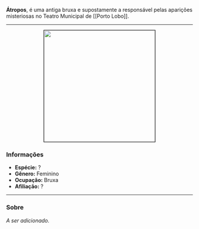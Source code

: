 **Átropos**, é uma antiga bruxa e supostamente a responsável pelas aparições misteriosas no Teatro Municipal de [[Porto Lobo]].

---

<div style="text-align: center;">
<img src="https://i.imgur.com/dRLhfPj.png" width="300" style="border: 1px solid black;">
</div>

### Informações

- **Espécie:** ?
- **Gênero:** Feminino
- **Ocupação:** Bruxa
- **Afiliação:** ?

---

### Sobre

*A ser adicionado.*